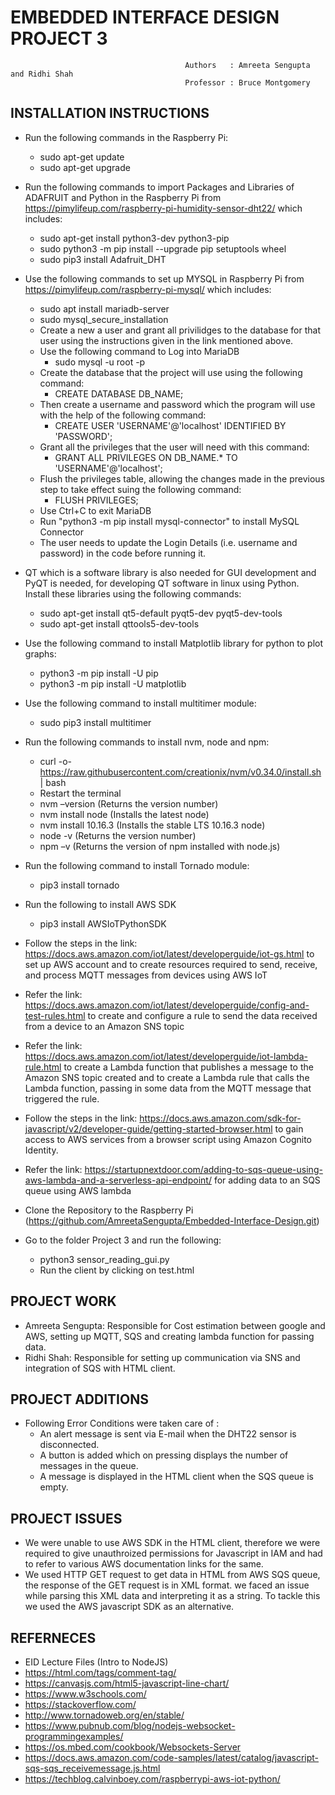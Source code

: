 #                                        EMBEDDED INTERFACE DESIGN PROJECT 3
                                                
                                           Authors   : Amreeta Sengupta and Ridhi Shah
                                           Professor : Bruce Montgomery 

## INSTALLATION INSTRUCTIONS
- Run the following commands in the Raspberry Pi:
  - sudo apt-get update
  - sudo apt-get upgrade
- Run the following commands to import Packages and Libraries of ADAFRUIT and Python in the Raspberry Pi from    https://pimylifeup.com/raspberry-pi-humidity-sensor-dht22/ which includes:
   - sudo apt-get install python3-dev python3-pip
   - sudo python3 -m pip install --upgrade pip setuptools wheel
   - sudo pip3 install Adafruit_DHT
- Use the following commands to set up MYSQL in Raspberry Pi from https://pimylifeup.com/raspberry-pi-mysql/ which includes:
   - sudo apt install mariadb-server
   - sudo mysql_secure_installation
   - Create a new a user and grant all privilidges to the database for that user using the instructions given in the link mentioned above.
  - Use the following command to Log into MariaDB 
    - sudo mysql -u root -p
  - Create the database that the project will use using the following command: 
    - CREATE DATABASE DB_NAME;
  - Then create a username and password which the program will use with the help of the following command:
    - CREATE USER 'USERNAME'@'localhost' IDENTIFIED BY 'PASSWORD';
  - Grant all the privileges that the user will need with this command: 
    - GRANT ALL PRIVILEGES ON DB_NAME.* TO 'USERNAME'@'localhost';
  - Flush the privileges table, allowing the changes made in the previous step to take effect suing the following command: 
     - FLUSH PRIVILEGES;
  - Use Ctrl+C to exit MariaDB
  - Run "python3 -m pip install mysql-connector" to install MySQL Connector
  - The user needs to update the Login Details (i.e. username and password) in the code before running it.
- QT which is a software library is also needed for GUI development and PyQT is needed, for developing QT software in linux using Python.
  Install these libraries using the following commands:
  - sudo apt-get install qt5-default pyqt5-dev pyqt5-dev-tools
  - sudo apt-get install qttools5-dev-tools
  
- Use the following command to install Matplotlib library for python to plot graphs:
   - python3 -m pip install -U pip
   - python3 -m pip install -U matplotlib
- Use the following command to install multitimer module:
   - sudo pip3 install multitimer
- Run the following commands to install nvm, node and npm:
  - curl -o- https://raw.githubusercontent.com/creationix/nvm/v0.34.0/install.sh | bash
  - Restart the terminal
  - nvm –version (Returns the version number)
  - nvm install node (Installs the latest node)
  - nvm install 10.16.3 (Installs the stable LTS 10.16.3 node)
  - node -v (Returns the version number)
  - npm –v (Returns the version of npm installed with node.js)
- Run the following command to install Tornado module:
  - pip3 install tornado
- Run the following to install AWS SDK
  - pip3 install AWSIoTPythonSDK
- Follow the steps in the link: https://docs.aws.amazon.com/iot/latest/developerguide/iot-gs.html to set up AWS account and to create     resources required to send, receive, and process MQTT messages from devices using AWS IoT 
- Refer the link: https://docs.aws.amazon.com/iot/latest/developerguide/config-and-test-rules.html to create and configure a rule to       send the data received from a device to an Amazon SNS topic
- Refer the link: https://docs.aws.amazon.com/iot/latest/developerguide/iot-lambda-rule.html to create a Lambda function that publishes   a message to the Amazon SNS topic created and to create a Lambda rule that calls the Lambda function, passing in some data from the     MQTT message that triggered the rule.
- Follow the steps in the link: https://docs.aws.amazon.com/sdk-for-javascript/v2/developer-guide/getting-started-browser.html to gain     access to AWS services from a browser script using Amazon Cognito Identity.
- Refer the link: https://startupnextdoor.com/adding-to-sqs-queue-using-aws-lambda-and-a-serverless-api-endpoint/ for adding data to an   SQS queue using AWS lambda
- Clone the Repository to the Raspberry Pi (https://github.com/AmreetaSengupta/Embedded-Interface-Design.git)
- Go to the folder Project 3 and run the following:
  - python3 sensor_reading_gui.py
  - Run the client by clicking on test.html
 

## PROJECT WORK
- Amreeta Sengupta: Responsible for Cost estimation between google and AWS, setting up MQTT, SQS and creating lambda function for passing data.
- Ridhi Shah: Responsible for setting up communication via SNS and integration of SQS with HTML client.

## PROJECT ADDITIONS
- Following Error Conditions were taken care of :
  - An alert message is sent via E-mail when the DHT22 sensor is disconnected.
  - A button is added which on pressing displays the number of messages in the queue.
  - A message is displayed in the HTML client when the SQS queue is empty.
 
## PROJECT ISSUES
- We were unable to use AWS SDK in the HTML client, therefore we were required to give unauthroized permissions for Javascript in         IAM and had to refer to various AWS documentation links for the same.  
- We used HTTP GET request to get data in HTML from AWS SQS queue, the response of the GET request is in XML format. we faced an issue     while parsing this XML data and interpreting it as a string. To tackle this we used the AWS javascript SDK as an alternative. 

## REFERNECES
- EID Lecture Files (Intro to NodeJS)
- https://html.com/tags/comment-tag/
- https://canvasjs.com/html5-javascript-line-chart/
- https://www.w3schools.com/
- https://stackoverflow.com/
- http://www.tornadoweb.org/en/stable/
- https://www.pubnub.com/blog/nodejs-websocket-programmingexamples/
- https://os.mbed.com/cookbook/Websockets-Server
- https://docs.aws.amazon.com/code-samples/latest/catalog/javascript-sqs-sqs_receivemessage.js.html
- https://techblog.calvinboey.com/raspberrypi-aws-iot-python/
